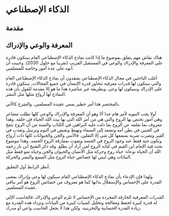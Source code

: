 # الذكاء الإصطناعي

## مقدمة

## المعرفة والوعي والإدراك

هناك نقاش مهم يتعلق بموضوع ما إذا كانت نماذج الذكاء الإصطناعي العام
ستكون قادرة على المعرفة والإدراك والوعي في المستقبل القريب (تقريبا مع
حلول 2030). وحبيت أن أنوه على عدة أمور وخاصة للمسلمين.

أغلب الباحثين في مجال الذكاء الإصطناعي يعتقدون أن نماذج الذكاء الإصطناعي
العام والتي ستكون لها قدرات معرفية تتحاوز قدرة الإنسان في جميع المجالات,
ستكون قادرة على الإدراك وسيكون لها وعي. وبطريقة غير مباشرة هذا ما هو إلا
مقدمة للقول بأن هذه النماذج لها أرواح مثلها مثل البشر.

بالمختصر هذا أمر خطير يمس عقيدة المسلمين. والشرح كالأتي.

أولا يجب التنويه لأمر هام جدا ألا وهو أن المعرفة والإدراك والوعي كلها
تطلب مشاعر وهي أمور تختص بها الروح والتي هي من أمر الله التي بها يبث
الله الحياة في خلقه. وهذا معروف بما نعلمه عن الروح بما دلت عليه البراهين
في الكتاب والسنة من أن الروح تنفخ في الجنين في بطن أمه وتصعد إلى السماء
وتهبط وتقبض في النوم وترسل وتعذب في القبر وتضرب ضربة يسمعها كل شي إلا
الثقلين. فالأنس والجن والحيوانات كلها ذات أرواح وتكون حية فقط عند وجود
الروح في الجسد وتموت بمفارقة الروح الجسد. وهذا موضوع بحث فيه الإمام ابن
القيم في كتابه الروح لمن أراد أن يطلع. وقد ذكر الشيخ ابن باز رحمه الله
أن الحياة نوعاة: حياة روح وحركة مثل الأنسان والحيوان والجن وحياة نمو فقط
مثل النباتات وهي ليس لها خصائص حياة الروح مثل السمع والبصر والحركة.

أنظر الرابط أول التعليق.

ولهذا فإن الإدعاء بأن نماذج الذكاء الإصطناعي العام سيكون لها وعي وإدراك
بمعنى القدرة على الإحساس والإستقلال بذاتها كما هو معروف من خصائص الروح
هو أمر ينافي عقيدة المسلمين.

القدرات المعرفية الخارقة المجردة من الإحساس لا تلزم الوعي والإدراك.
فالحاسب الإلي له قدرة كبيرة لحفظ ومعالجة وتحليل كمبيات كبيرة من البيانات
وتزداد هذه القدرة مع زيادة القدرة الحسابية والتخزينية. ولكن هذا لا يجعل
الحاسب واعي أو مدرك.
